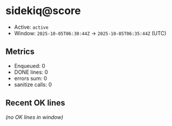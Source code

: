 # sidekiq@score

- Active: `active`
- Window: `2025-10-05T06:30:44Z` → `2025-10-05T06:35:44Z` (UTC)

## Metrics
- Enqueued: 0
- DONE lines: 0
- errors sum: 0
- sanitize calls: 0

## Recent OK lines
_(no OK lines in window)_
